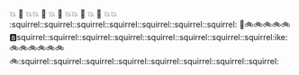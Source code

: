 :boom:
:clap:
:boom::boom:
:clap:
:boom:
:clap:
:boom::boom:
:clap:
:boom:
:clap:
:boom::boom:
:squirrel::squirrel::squirrel::squirrel::squirrel::squirrel::squirrel:
:floppy_disk::bike::bike::bike::bike::bike::b:squirrel::squirrel::squirrel::squirrel::squirrel::squirrel::squirrel::squirrel:ike::bike::bike::bike::bike::bike::bike::bike::squirrel::squirrel::squirrel::squirrel::squirrel::squirrel::squirrel::squirrel:

